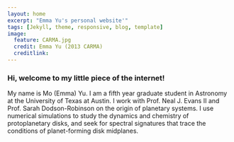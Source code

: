 ```yaml
---
layout: home
excerpt: "Emma Yu's personal website'"
tags: [Jekyll, theme, responsive, blog, template]
image:
  feature: CARMA.jpg
  credit: Emma Yu (2013 CARMA)
  creditlink: 
---
```


### Hi, welcome to my little piece of the internet!

My name is Mo (Emma) Yu. I am a fifth year graduate student in Astronomy at the University of Texas at Austin. I work with Prof. Neal J. Evans II and Prof. Sarah Dodson-Robinson on the origin of planetary systems. I use numerical simulations to study the dynamics and chemistry of protoplanetary disks, and seek for spectral signatures that trace the conditions of planet-forming disk midplanes. 



